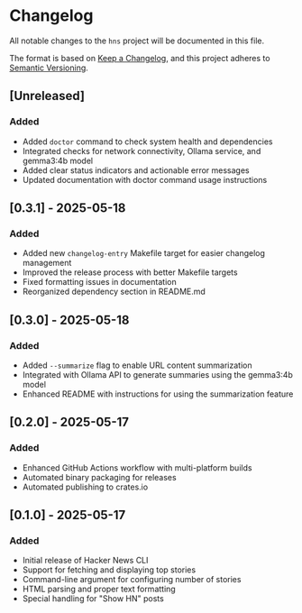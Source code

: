 # Changelog

All notable changes to the `hns` project will be documented in this file.

The format is based on [Keep a Changelog](https://keepachangelog.com/en/1.0.0/),
and this project adheres to [Semantic Versioning](https://semver.org/spec/v2.0.0.html).

## [Unreleased]
### Added
- Added `doctor` command to check system health and dependencies
- Integrated checks for network connectivity, Ollama service, and gemma3:4b model
- Added clear status indicators and actionable error messages
- Updated documentation with doctor command usage instructions

## [0.3.1] - 2025-05-18
### Added
- Added new `changelog-entry` Makefile target for easier changelog management
- Improved the release process with better Makefile targets
- Fixed formatting issues in documentation
- Reorganized dependency section in README.md

## [0.3.0] - 2025-05-18
### Added 
- Added `--summarize` flag to enable URL content summarization
- Integrated with Ollama API to generate summaries using the gemma3:4b model
- Enhanced README with instructions for using the summarization feature 

## [0.2.0] - 2025-05-17
### Added
- Enhanced GitHub Actions workflow with multi-platform builds
- Automated binary packaging for releases
- Automated publishing to crates.io

## [0.1.0] - 2025-05-17
### Added
- Initial release of Hacker News CLI
- Support for fetching and displaying top stories
- Command-line argument for configuring number of stories
- HTML parsing and proper text formatting
- Special handling for "Show HN" posts

